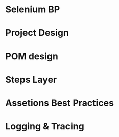 # Selenium BP 

# Project Design 

# POM design 

# Steps Layer

# Assetions Best Practices 

# Logging & Tracing 
